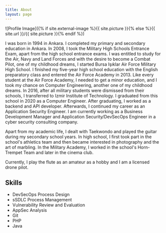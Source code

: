 ```yaml
---
title: About
layout: page
---
```

![Profile Image]({% if site.external-image %}{{ site.picture }}{% else %}{{ site.url }}/{{ site.picture }}{% endif %})


<p>I was born in 1994 in Ankara. I completed my primary and secondary education in Ankara. In 2008, I took the Military High Schools Entrance Exam, apart from the high school entrance exams. I was entitled to study for the Air, Navy and Land Forces and with the desire to become a Combat Pilot, one of my childhood dreams, I started Bursa Işıklar Air Force Military High School. I finished my five-year high school education with the English preparatory class and entered the Air Force Academy in 2013. Like every student at the Air Force Academy, I needed to get a minor education, and I took my chance on Computer Engineering, another one of my childhood dreams. In 2016, after all military students were dismissed from their schools, I transferred to Izmir Institute of Technology. I graduated from this school in 2020 as a Computer Engineer. After graduating, I worked as a backend and API developer. Afterwards, I continued my career as an Application Security Engineer. I am currently working as a Business Development Manager and Application Security/DevSecOps Engineer in a cyber security consulting company.</p>

<p>Apart from my academic life, I dealt with Taekwondo and played the guitar during my secondary school years. In high school, I first took part in the school's athletics team and then became interested in photography and the art of marbling. In the Military Academy, I worked in the school's Horn-Trempet Team and later in the cinema club.</p>

<p>Currently, I play the flute as an amateur as a hobby and I am a licensed drone pilot.</p>

<h2>Skills</h2>

<ul class="skill-list">
	<li>DevSecOps Process Design</li>
	<li>sSDLC Process Management</li>
	<li>Vulnerability Review and Evaluation</li>
	<li>AppSec Analysis</li>
	<li>Git</li>
	<li>PHP</li>
	<li>Java</li>
</ul>
